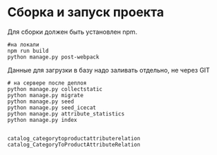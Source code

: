 # Сборка и запуск проекта

Для сборки должен быть установлен npm. 

    #на локали
    npm run build    
    python manage.py post-webpack

Данные для загрузки в базу надо заливать отдельно, не через GIT    
            
    # на сервере после деплоя   
    python manage.py collectstatic
    python manage.py migrate
    python manage.py seed
    python manage.py seed_icecat
    python manage.py attribute_statistics   
    python manage.py index


	catalog_categorytoproductattributerelation
	catalog_CategoryToProductAttributeRelation